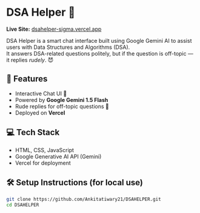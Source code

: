 # DSA Helper 🤖

**Live Site:** [dsahelper-sigma.vercel.app](https://dsahelper-sigma.vercel.app/)

DSA Helper is a smart chat interface built using Google Gemini AI to assist users with Data Structures and Algorithms (DSA).  
It answers DSA-related questions politely, but if the question is off-topic — it replies *rudely*. 😈

## 🚀 Features

- Interactive Chat UI 💬  
- Powered by **Google Gemini 1.5 Flash**  
- Rude replies for off-topic questions 😤  
- Deployed on **Vercel**

## 💻 Tech Stack

- HTML, CSS, JavaScript
- Google Generative AI API (Gemini)
- Vercel for deployment

## 🛠️ Setup Instructions (for local use)

```bash
git clone https://github.com/Ankitatiwary21/DSAHELPER.git
cd DSAHELPER
